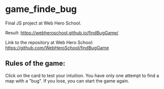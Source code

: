 # game_finde_bug

Final JS project at Web Hero School.

Result: https://webheroschool.github.io/findBugGame/

Link to the repository at Web Hero School: https://github.com/WebHeroSchool/findBugGame

## Rules of the game:

Click on the card to test your intuition.
You have only one attempt to find a map with a "bug".
If you lose, you can start the game again.
